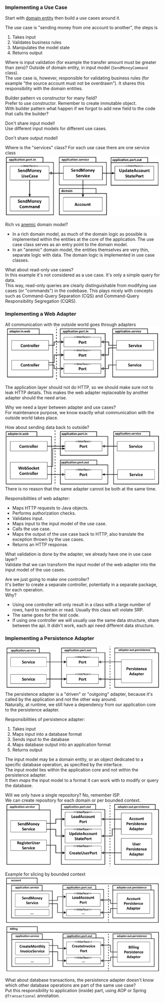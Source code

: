 ### Implementing a Use Case

Start with [domain entity](https://github.com/bluething/cleanarchitecture/blob/main/hexagonalarchitecture/codekata/buckpal/application/src/main/java/io/github/bluething/cleanarchitecture/hexagonalarchitecture/buckpal/application/domain/Account.java) then build a use cases around it.

The use case is "sending money from one account to another", the steps is  
1. Takes input  
2. Validates business rules  
3. Manipulates the model state  
4. Returns output

Where is input validation (for example the transfer amount must be greater than zero)? Outside of domain entity, in input model (`SendMoneyCommand` class).  
The use case is, however, responsible for validating business rules (for example "the source account must not be overdrawn"). It shares this responsibility with the domain entities.

Builder pattern vs constructor for many field?  
Prefer to use constructor. Remember to create immutable object.  
With builder pattern what happen if we forgot to add new field to the code that calls the builder?

Don't share input model!  
Use different input models for different use cases.

Don't share output model!

Where is the "services" class? For each use case there are one service class  
![ervice class](https://github.com/bluething/cleanarchitecture/blob/main/images/buckpaldomaindiagram.png?raw=true)

Rich vs [anemic](https://martinfowler.com/bliki/AnemicDomainModel.html) domain model?  
- In a rich domain model, as much of the domain logic as possible is implemented within the entities at the core of the application. The use case class serves as an entry point to the domain model.
- In an "anemic" domain model, the entities themselves are very thin, separate logic with data. The domain logic is implemented in use case classes.

What about read-only use cases?  
In this example it's not considered as a use case. It's only a simple query for data.  
This way, read-only queries are clearly distinguishable from modifying use cases (or "commands") in the codebase. This plays nicely with concepts such as Command-Query Separation (CQS) and Command-Query Responsibility Segregation (CQRS).

### Implementing a Web Adapter

All communication with the outside world goes through adapters  
![dip adapter](https://github.com/bluething/cleanarchitecture/blob/main/images/dipadapter.png?raw=true)

The application layer should not do HTTP, so we should make sure not to leak HTTP details. This makes the web adapter replaceable by another adapter should the need arise.

Why we need a layer between adapter and use cases?  
For maintenance purpose, we know exactly what communication with the outside world takes place.

How about sending data back to outside?  
![output port](https://github.com/bluething/cleanarchitecture/blob/main/images/outputport.png?raw=true)  
There is no reason that the same adapter cannot be both at the same time.

Responsibilities of web adapter:  
- Maps HTTP requests to Java objects.  
- Performs authorization checks.  
- Validates input.  
- Maps input to the input model of the use case.  
- Calls the use case.  
- Maps the output of the use case back to HTTP, also translate the exception thrown by the use cases.  
- Returns an HTTP response.

What validation is done by the adapter, we already have one in use case layer?  
Validate that we can transform the input model of the web adapter into the input model of the use cases.

Are we just going to make one controller?  
It's better to create a separate controller, potentially in a separate package, for each operation.  
Why?  
- Using one controller will only result in a class with a large number of rows, hard to maintain or read. Usually this class will violate SRP.  
- The same goes for the test code.  
- If using one controller we will usually use the same data structure, share between the api. It didn't work, each api need different data structure.

### Implementing a Persistence Adapter

![high level persistence adapter dip](https://github.com/bluething/cleanarchitecture/blob/main/images/highleveldippersistenceadapter.png?raw=true)  
The persistence adapter is a "driven" or "outgoing" adapter, because it's called by the application and not the other way around.  
Naturally, at runtime, we still have a dependency from our application core to the persistence adapter.

Responsibilities of persistence adapter:  
1. Takes input  
2. Maps input into a database format  
3. Sends input to the database  
4. Maps database output into an application format  
5. Returns output

The input model may be a domain entity, or an object dedicated to a specific database operation, as specified by the interface.  
The input model lies within the application core and not within the persistence adapter.  
It then _maps_ the input model to a format it can work with to modify or query the database.

Will we only have a single repository? No, remember ISP.  
We can create repository for each domain or per bounded context.  
![slice repository](https://github.com/bluething/cleanarchitecture/blob/main/images/slicerepoperaggregate.png?raw=true)

Example for slicing by bounded context  
![slice repo by bounded context](https://github.com/bluething/cleanarchitecture/blob/main/images/slicerepohardboundaries.png?raw=true)

What about database transactions, the persistence adapter doesn't know which other database operations are part of the same use case?  
Put this responsibility to application (inside) part, using AOP or Spring `@Transactional` annotation.